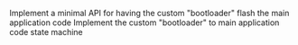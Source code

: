 Implement a minimal API for having the custom "bootloader" flash the main application code
Implement the custom "bootloader" to main application code state machine
